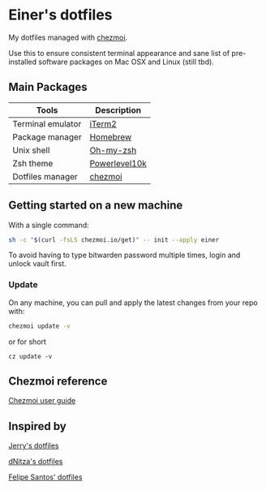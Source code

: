 # Einer's dotfiles

My dotfiles managed with [chezmoi](https://www.chezmoi.io/).

Use this to ensure consistent terminal appearance and sane list of pre-installed software packages on Mac OSX and Linux (still tbd).

## Main Packages

| Tools             | Description                                                                                         |
| ----------------- | --------------------------------------------------------------------------------------------------- |
| Terminal emulator | [iTerm2](https://iterm2.com/)                                                                       |
| Package manager   | [Homebrew](https://brew.sh/)                                                                        |
| Unix shell        | [Oh-my-zsh](https://github.com/ohmyzsh/ohmyzsh/wiki/Installing-ZSH)                                   |
| Zsh theme         | [Powerlevel10k](https://github.com/romkatv/powerlevel10k)                                           |
| Dotfiles manager  | [chezmoi](https://chezmoi.io/)                                                                      |

## Getting started on a new machine
With a single command:

```sh
sh -c "$(curl -fsLS chezmoi.io/get)" -- init --apply einer
```

To avoid having to type bitwarden password multiple times, login and unlock vault first.

### Update

On any machine, you can pull and apply the latest changes from your repo with:

```sh
chezmoi update -v
```

or for short

```
cz update -v
```

## Chezmoi reference

[Chezmoi user guide](https://www.chezmoi.io/user-guide/command-overview/)

## Inspired by
[Jerry's dotfiles](https://github.com/ngshiheng/dotfiles)

[dNitza's dotfiles](https://github.com/dNitza/dotfiles)

[Felipe Santos' dotfiles](https://github.com/felipecrs/dotfiles)
